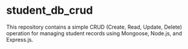 # student_db_crud
This repository contains a simple CRUD (Create, Read, Update, Delete) operation for managing student records using Mongoose, Node.js, and Express.js.
